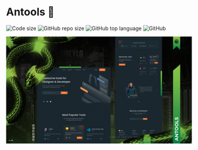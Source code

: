 # Antools 🔎

![Code size](https://img.shields.io/github/languages/code-size/SineYlo/antools?color=6CBA41&style=for-the-badge) ![GitHub repo size](https://img.shields.io/github/repo-size/SineYlo/antools?color=6CBA41&style=for-the-badge) ![GitHub top language](https://img.shields.io/github/languages/top/SineYlo/antools?color=6CBA41&style=for-the-badge) ![GitHub](https://img.shields.io/github/license/SineYlo/antools?color=6CBA41&style=for-the-badge)

![Antools](/preview.jpg)
